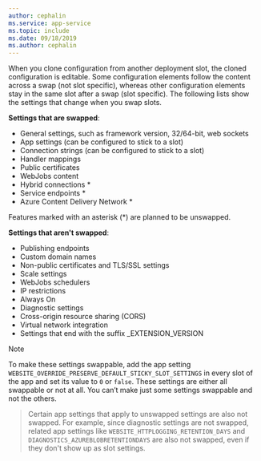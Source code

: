 ```yaml
---
author: cephalin
ms.service: app-service
ms.topic: include
ms.date: 09/18/2019
ms.author: cephalin
---
```


When you clone configuration from another deployment slot, the cloned configuration is editable. Some configuration elements follow the content across a swap (not slot specific), whereas other configuration elements stay in the same slot after a swap (slot specific). The following lists show the settings that change when you swap slots.

**Settings that are swapped**:

* General settings, such as framework version, 32/64-bit, web sockets
* App settings (can be configured to stick to a slot)
* Connection strings (can be configured to stick to a slot)
* Handler mappings
* Public certificates
* WebJobs content
* Hybrid connections *
* Service endpoints *
* Azure Content Delivery Network *

Features marked with an asterisk (*) are planned to be unswapped. 

**Settings that aren't swapped**:

* Publishing endpoints
* Custom domain names
* Non-public certificates and TLS/SSL settings
* Scale settings
* WebJobs schedulers
* IP restrictions
* Always On
* Diagnostic settings
* Cross-origin resource sharing (CORS)
* Virtual network integration
* Settings that end with the suffix  _EXTENSION_VERSION 

> [!NOTE]
> To make these settings swappable, add the app setting `WEBSITE_OVERRIDE_PRESERVE_DEFAULT_STICKY_SLOT_SETTINGS` in every slot of the app and set its value to `0` or `false`. These settings are either all swappable or not at all. You can’t make just some settings swappable and not the others.

> Certain app settings that apply to unswapped settings are also not swapped. For example, since diagnostic settings are not swapped, related app settings like `WEBSITE_HTTPLOGGING_RETENTION_DAYS` and `DIAGNOSTICS_AZUREBLOBRETENTIONDAYS` are also not swapped, even if they don't show up as slot settings.
>
